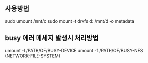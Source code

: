 ## 사용방법
sudo umount /mnt/c
sudo mount -t drvfs d: /mnt/d -o metadata 

## busy 에러 메세지 발생시 처리방법 
umount -l /PATH/OF/BUSY-DEVICE
umount -f /PATH/OF/BUSY-NFS (NETWORK-FILE-SYSTEM)
